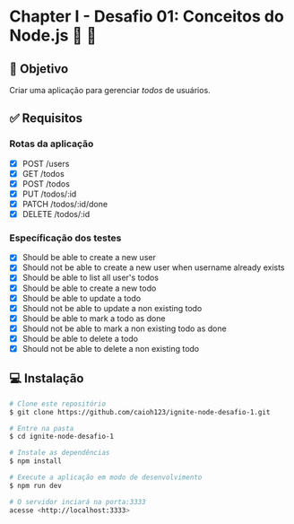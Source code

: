 #  Chapter I - Desafio 01: Conceitos do Node.js :rocket: :purple_heart:

## :dart: Objetivo

Criar uma aplicação para gerenciar *todos* de usuários.

## :white_check_mark: Requisitos

### Rotas da aplicação
- [x] POST /users
- [x] GET /todos
- [x] POST /todos
- [x] PUT /todos/:id
- [x] PATCH /todos/:id/done
- [x] DELETE /todos/:id

### Específicação dos testes
- [x] Should be able to create a new user
- [x] Should not be able to create a new user when username already exists
- [x] Should be able to list all user's todos
- [x] Should be able to create a new todo
- [x] Should be able to update a todo
- [x] Should not be able to update a non existing todo
- [x] Should be able to mark a todo as done
- [x] Should not be able to mark a non existing todo as done
- [x] Should be able to delete a todo
- [x] Should not be able to delete a non existing todo

## :computer: Instalação ##

```bash
# Clone este repositório
$ git clone https://github.com/caioh123/ignite-node-desafio-1.git

# Entre na pasta
$ cd ignite-node-desafio-1

# Instale as dependências
$ npm install

# Execute a aplicação em modo de desenvolvimento
$ npm run dev

# O servidor inciará na porta:3333
acesse <http://localhost:3333>
```
